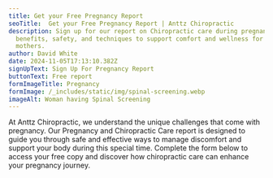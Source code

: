 ```yaml
---
title: Get your Free Pregnancy Report
seoTitle:  Get your Free Pregnancy Report | Anttz Chiropractic
description: Sign up for our report on Chiropractic care during pregnancy, highlighting
  benefits, safety, and techniques to support comfort and wellness for expectant
  mothers.
author: David White
date: 2024-11-05T17:13:10.382Z
signUpText: Sign Up For Pregnancy Report
buttonText: Free report
formImageTitle: Pregnancy
formImage: /_includes/static/img/spinal-screening.webp
imageAlt: Woman having Spinal Screening
---
```

At Anttz Chiropractic, we understand the unique challenges that come with pregnancy. Our Pregnancy and Chiropractic Care report is designed to guide you through safe and effective ways to manage discomfort and support your body during this special time. Complete the form below to access your free copy and discover how chiropractic care can enhance your pregnancy journey.
